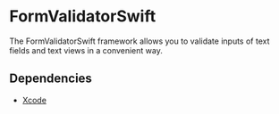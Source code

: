 # FormValidatorSwift

The FormValidatorSwift framework allows you to validate inputs of text fields and text views in a convenient way.

## Dependencies

* [Xcode](https://itunes.apple.com/gb/app/xcode/id497799835?mt=12#)
